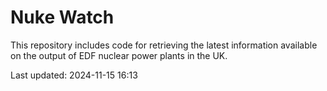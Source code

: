 # Nuke Watch

This repository includes code for retrieving the latest information available on the output of EDF nuclear power plants in the UK.

Last updated: 2024-11-15 16:13